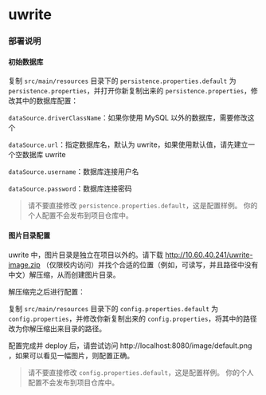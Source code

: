 uwrite
======

### 部署说明

#### 初始数据库

复制 `src/main/resources` 目录下的 `persistence.properties.default` 为 `persistence.properties`，并打开你新复制出来的 `persistence.properties`，修改其中的数据库配置：

`dataSource.driverClassName`：如果你使用 MySQL 以外的数据库，需要修改这个

`dataSource.url`：指定数据库名，默认为 uwrite，如果使用默认值，请先建立一个空数据库 uwrite

`dataSource.username`：数据库连接用户名

`dataSource.password`：数据库连接密码

> 请不要直接修改 `persistence.properties.default`，这是配置样例。
> 你的个人配置不会发布到项目仓库中。

#### 图片目录配置

uwrite 中，图片目录是独立在项目以外的。请下载 http://10.60.40.241/uwrite-image.zip （仅限校内访问）并找个合适的位置（例如，可读写，并且路径中没有中文）解压缩，从而创建图片目录。

解压缩完之后进行配置：

复制 `src/main/resources` 目录下的 `config.properties.default` 为 `config.properties`，并修改你新复制出来的 `config.properties`，将其中的路径改为你解压缩出来目录的路径。

配置完成并 deploy 后，请尝试访问 http://localhost:8080/image/default.png ，如果可以看见一幅图片，则配置正确。

> 请不要直接修改 `config.properties.default`，这是配置样例。
> 你的个人配置不会发布到项目仓库中。